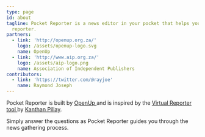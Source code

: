 ```yaml
---
type: page
id: about
tagline: Pocket Reporter is a news editor in your pocket that helps you be a better
  reporter.
partners:
  - link: 'http://openup.org.za/'
    logo: /assets/openup-logo.svg
    name: OpenUp
  - link: 'http://www.aip.org.za/'
    logo: /assets/aip-logo.png
    name: Association of Independent Publishers
contributors:
  - link: 'https://twitter.com/@rayjoe'
    name: Raymond Joseph
---
```

Pocket Reporter is built by [OpenUp ](http://openup.org.za/)and is inspired by the [Virtual Reporter tool ](http://nqabile.co.za/virtual)by [Kanthan Pillay](http://kanthanpillay.com/content/about).

Simply answer the questions as Pocket Reporter guides you through the news gathering process.
